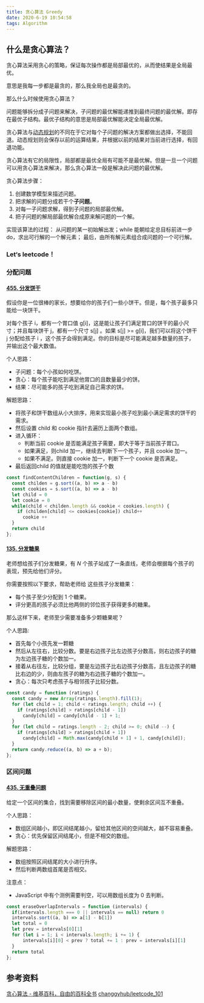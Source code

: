 ```yaml
---
title: 贪心算法 Greedy
date: 2020-6-19 10:54:58
tags: Algorithm
---
```

## 什么是贪心算法？

贪心算法采用贪心的策略，保证每次操作都是局部最优的，从而使结果是全局最优。

意思是我每一步都是最贪的，那么我全局也是最贪的。

那么什么时候使用贪心算法？

问题能够拆分成子问题来解决，子问题的最优解能递推到最终问题的最优解。即存在最优子结构。最优子结构的意思是局部最优解能决定全局最优解。

贪心算法与[动态规划](https://zh.wikipedia.org/wiki/%E5%8A%A8%E6%80%81%E8%A7%84%E5%88%92 "动态规划")的不同在于它对每个子问题的解决方案都做出选择，不能回退。动态规划则会保存以前的运算结果，并根据以前的结果对当前进行选择，有回退功能。

贪心算法有它的局限性，局部都是最优全局有可能不是最优解。但是一旦一个问题可以用贪心算法来解决，那么贪心算法一般是解决此问题的最优解。

贪心算法步骤：

1. 创建数学模型来描述问题。
2. 把求解的问题分成若干个**子问题**。
3. 对每一子问题求解，得到子问题的局部最优解。
4. 把子问题的解局部最优解合成原来解问题的一个解。

实现该算法的过程：
从问题的某一初始解出发；while 能朝给定总目标前进一步 do，求出可行解的一个解元素；
最后，由所有解元素组合成问题的一个可行解。

### Let‘s leetcode！

### 分配问题

#### [455. 分发饼干](https://leetcode-cn.com/problems/assign-cookies/)

假设你是一位很棒的家长，想要给你的孩子们一些小饼干。但是，每个孩子最多只能给一块饼干。

对每个孩子 i，都有一个胃口值 g[i]，这是能让孩子们满足胃口的饼干的最小尺寸；并且每块饼干 j，都有一个尺寸 s[j] 。如果 s[j] >= g[i]，我们可以将这个饼干 j 分配给孩子 i ，这个孩子会得到满足。你的目标是尽可能满足越多数量的孩子，并输出这个最大数值。

个人思路：

- 子问题：每个小孩如何吃饼。
- 贪心：每个孩子能吃到满足他胃口的且数量最少的饼。
- 结果：尽可能多的孩子吃到满足自己需求的饼。

解题思路：

- 将孩子和饼干数组从小大排序，用来实现最小孩子吃到最小满足需求的饼干的需求。
- 然后设置 child 和 cookie 指针去遍历上面两个数组。
- 进入循环：
   - 判断当前 cookie 是否能满足孩子需要，即大于等于当前孩子胃口。
   - 如果满足，则child 加一，继续去判断下一个孩子，并且 cookie 加一。
   - 如果不满足。则直接 cookie 加一，判断下一个 cookie 是否满足。
- 最后返回child 的值就是能吃饱的孩子个数
  
```js
const findContentChildren = function(g, s) {
  const childen = g.sort((a, b) => a - b)
  const cookies = s.sort((a, b) => a - b)
  let child = 0
  let cookie = 0
  while(child < childen.length && cookie < cookies.length) {
	if (childen[child] <= cookies[cookie]) child++
	  cookie ++
  }
  return child
}; 
```

#### [135. 分发糖果](https://leetcode-cn.com/problems/candy/)

老师想给孩子们分发糖果，有 *N* 个孩子站成了一条直线，老师会根据每个孩子的表现，预先给他们评分。

你需要按照以下要求，帮助老师给 这些孩子分发糖果：

- 每个孩子至少分配到 1 个糖果。
- 评分更高的孩子必须比他两侧的邻位孩子获得更多的糖果。

那么这样下来，老师至少需要准备多少颗糖果呢？

个人思路:

- 首先每个小孩先发一颗糖
- 然后从左往右，比较分数。要是右边孩子比左边孩子分数高，则右边孩子的糖为左边孩子糖的个数加一。
- 接着从右往左，比较分组，要是左边孩子比右边孩子分数高，且左边孩子的糖比右边的少，则由左孩子的糖为右边孩子糖的个数加一。
- 贪心：每次只考虑孩子与相邻孩子比较分数。
  
```js
const candy = function (ratings) {
  const candy = new Array(ratings.length).fill(1);
  for (let child = 1; child < ratings.length; child ++) {
	if (ratings[child] > ratings[child - 1])
	  candy[child] = candy[child - 1] + 1;
  }
  for (let child = ratings.length - 2; child >= 0; child --) {
	if (ratings[child] > ratings[child + 1])
	  candy[child] = Math.max(candy[child + 1] + 1, candy[child]);
  }
  return candy.reduce((a, b) => a + b);
};
```


### 区间问题

#### [435. 无重叠问题](https://leetcode-cn.com/problems/non-overlapping-intervals/)

给定一个区间的集合，找到需要移除区间的最小数量，使剩余区间互不重叠。

个人思路：

- 数组区间越小，即区间结尾越小，留给其他区间的空间越大，越不容易重叠。
- 贪心：优先保留区间结尾小，但是不相交的数组。

解题思路：

- 数组按照区间结尾的大小进行升序。
- 然后判断两数组首尾是否相交。

注意点：

- JavaScript 中有个测例需要判空，可以用数组长度为 0 去判断。

```js
const eraseOverlapIntervals = function (intervals) {
  if(intervals.length === 0 || intervals == null) return 0
  intervals.sort((a, b) => a[1] - b[1])
  let total = 0
  let prev = intervals[0][1]
  for (let i = 1; i < intervals.length; i += 1) {
	  intervals[i][0] < prev ? total += 1 : prev = intervals[i][1]
  }
  return total
}; 
```

## 参考资料

[贪心算法 - 维基百科，自由的百科全书](https://zh.wikipedia.org/wiki/%E8%B4%AA%E5%BF%83%E7%AE%97%E6%B3%95)
[changgyhub/leetcode_101](https://github.com/changgyhub/leetcode_101)



